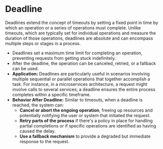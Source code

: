 # Deadline

Deadlines extend the concept of timeouts by setting a fixed point in time by which an operation or a series of operations must complete. Unlike timeouts, which are typically set for individual operations and measure the duration of those operations, deadlines are absolute and can encompass multiple steps or stages in a process.

- Deadlines set a maximum time limit for completing an operation, preventing requests from getting stuck indefinitely.
- After the deadline, the operation can be canceled, retried, or a fallback can be used.
- **Application:** Deadlines are particularly useful in scenarios involving multiple sequential or parallel operations that together accomplish a task. For instance, in a microservices architecture, a request might involve calls to several services; a deadline ensures the entire process completes within a specific timeframe.
- **Behavior After Deadline:** Similar to timeouts, when a deadline is reached, the system can:
  - **Cancel or abort the ongoing operation**, freeing up resources and potentially notifying the user or system that initiated the request.
  - **Retry parts of the process** if there's a policy in place for handling partial completions or if specific operations are identified as having caused the delay.
  - **Use a fallback mechanism** to provide a degraded but immediate response to the request.
